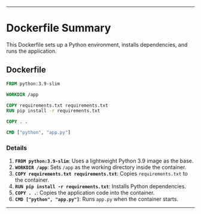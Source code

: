 
---

# Dockerfile Summary
This Dockerfile sets up a Python environment, installs dependencies, and runs the application.
## Dockerfile

```Dockerfile
FROM python:3.9-slim

WORKDIR /app

COPY requirements.txt requirements.txt
RUN pip install -r requirements.txt

COPY . .

CMD ["python", "app.py"]
```

### Details

1. **`FROM python:3.9-slim`**: Uses a lightweight Python 3.9 image as the base.
2. **`WORKDIR /app`**: Sets `/app` as the working directory inside the container.
3. **`COPY requirements.txt requirements.txt`**: Copies `requirements.txt` to the container.
4. **`RUN pip install -r requirements.txt`**: Installs Python dependencies.
5. **`COPY . .`**: Copies the application code into the container.
6. **`CMD ["python", "app.py"]`**: Runs `app.py` when the container starts.

---
